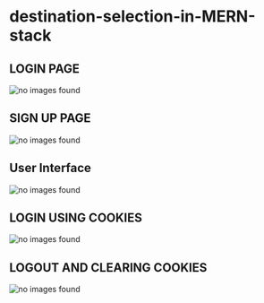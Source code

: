 # destination-selection-in-MERN-stack
 
 <h2>LOGIN PAGE</h2>
 <img src="https://user-images.githubusercontent.com/104298679/191733537-028bcbc8-acc8-4a1e-9db1-669877fd2384.jpg" alt="no images found"/>

<h2>SIGN UP PAGE</h2>
<img src="https://user-images.githubusercontent.com/104298679/191734011-2c436512-8efb-4d83-a9a2-a5198c28f953.jpg" alt="no images found"/>

<h2>User Interface</h2>
<img src="https://user-images.githubusercontent.com/104298679/191735991-6b4368ab-7a31-4f65-9a75-a3510bbfa841.png" alt="no images found"/>

<h2>LOGIN USING COOKIES</h2>
<img src="https://user-images.githubusercontent.com/104298679/191736164-52e7ee84-8bbf-4572-9538-f90db2acaf6c.jpg" alt="no images found"/>

<h2>LOGOUT AND CLEARING COOKIES</h2>
<img src="https://user-images.githubusercontent.com/104298679/191736570-de5b5f1a-fa43-48cc-9d1f-5358cfd53c66.jpg" alt="no images found"/>
